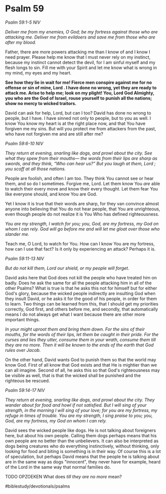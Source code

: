 # Psalm 59
*Psalm 59:1-5 NIV*

*Deliver me from my enemies, O God; be my fortress against those who are attacking me. Deliver me from evildoers and save me from those who are after my blood.*

Father, there are more powers attacking me than I know of and I know I need prayer. Please help me know that I must never rely on my instinct, because my instinct cannot detect the devil, for I am sinful myself and my flesh longs to sin.
Fill me with your Spirit and let me know what is wrong in my mind, my eyes and my heart.

**See how they lie in wait for me! Fierce men conspire against me for no offense or sin of mine, Lord . I have done no wrong, yet they are ready to attack me. Arise to help me; look on my plight! You, Lord God Almighty, you who are the God of Israel, rouse yourself to punish all the nations; show no mercy to wicked traitors.**

David can ask for help, Lord, but can I too? David has done no wrong to people, but I have.
I have sinned not only to people, but to you as well.
I know You know my heart is at the right place now, and that You have forgiven me my sins. But will you protect me from attackers from the past, who have not forgiven me and are still after me?

*Psalm 59:6-10 NIV*

*They return at evening, snarling like dogs, and prowl about the city. See what they spew from their mouths— the words from their lips are sharp as swords, and they think, “Who can hear us?”*
*But you laugh at them, Lord ; you scoff at all those nations.*

People are foolish, and often I am too. They think You cannot see or hear them, and so do I sometimes.
Forgive me, Lord. Let them know You *are* able to watch their every move and know their every thought. Let them fear You like everyone should, and know You are God. 

Yet I know it is true that their words are sharp, for they van convince almost anyone into believing that You do not hear people, that You are unrighteous, even though people do not realize it is You Who has defined righteousness.

*You are my strength, I watch for you; you, God, are my fortress, my God on whom I can rely. God will go before me and will let me gloat over those who slander me.*

Teach me, O Lord, to watch for You. How can I know You are my fortress, how can I use that fact? Is it only by experiencing an attack? Perhaps it is.

*Psalm 59:11-13 NIV*

*But do not kill them, Lord our shield, or my people will forget.*

David asks here that God does not kill the people who have treated him on badly. Does he ask the same for all the people attacking him in all of the other Psalms?
What is true is that he asks this not for himself but for either God's glory, because the wicked people indirectly are insulting God when they insult David, or he asks it for the good of his people, in order for them to learn.
Two things can be learned from this, that I should get my priorities correctly, God first, and others before me, and secondly, that automatically means I do not always get what I want because there are other more important things.

*In your might uproot them and bring them down. For the sins of their mouths, for the words of their lips, let them be caught in their pride. For the curses and lies they utter, consume them in your wrath, consume them till they are no more. Then it will be known to the ends of the earth that God rules over Jacob.*

On the other hand, David wants God to punish them so that the world may know God. First of all know that God exists and that He is mightier than we can all imagine. Second of all, he asks this so that God's righteousness may be visible as well, that is that the wicked shall be punished and the righteous be rescued.

*Psalm 59:14-17 NIV*

*They return at evening, snarling like dogs, and prowl about the city. They wander about for food and howl if not satisfied. But I will sing of your strength, in the morning I will sing of your love; for you are my fortress, my refuge in times of trouble. You are my strength, I sing praise to you; you, God, are my fortress, my God on whom I can rely.*

David sees the wicked people like dogs. He is not talking about foreigners here, but about his own people. Calling them dogs perhaps means that his own people are no better than the unbelievers.
It can also be interpreted as dogs being creatures who do everything instinctively, without thinking, only looking for food and biting is something is in their way.
Of course this is a lot of speculation, but perhaps David means that the people he is talking about are in the same way as dogs "innocent", they never have for example, heard of the Lord in the same way that normal families do.

TODO OPZOEKEN
What does *till they are no more* mean? 

#biblestudy/devotionals/psalms